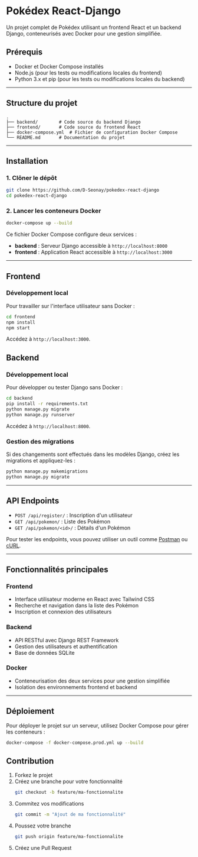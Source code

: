 # Pokédex React-Django

Un projet complet de Pokédex utilisant un frontend React et un backend Django, conteneurisés avec Docker pour une gestion simplifiée.

## Prérequis

- Docker et Docker Compose installés
- Node.js (pour les tests ou modifications locales du frontend)
- Python 3.x et pip (pour les tests ou modifications locales du backend)

---

## Structure du projet

```
.
├── backend/        # Code source du backend Django
├── frontend/       # Code source du frontend React
├── docker-compose.yml  # Fichier de configuration Docker Compose
└── README.md       # Documentation du projet
```

---

## Installation

### 1. Clôner le dépôt
```bash
git clone https://github.com/D-Seonay/pokedex-react-django
cd pokedex-react-django
```

### 2. Lancer les conteneurs Docker
```bash
docker-compose up --build
```

Ce fichier Docker Compose configure deux services :
- **backend** : Serveur Django accessible à `http://localhost:8000`
- **frontend** : Application React accessible à `http://localhost:3000`

---

## Frontend

### Développement local
Pour travailler sur l'interface utilisateur sans Docker :

```bash
cd frontend
npm install
npm start
```
Accédez à `http://localhost:3000`.


## Backend

### Développement local
Pour développer ou tester Django sans Docker :

```bash
cd backend
pip install -r requirements.txt
python manage.py migrate
python manage.py runserver
```
Accédez à `http://localhost:8000`.


### Gestion des migrations
Si des changements sont effectués dans les modèles Django, créez les migrations et appliquez-les :

```bash
python manage.py makemigrations
python manage.py migrate
```

---

## API Endpoints

- `POST /api/register/` : Inscription d'un utilisateur
- `GET /api/pokemon/` : Liste des Pokémon
- `GET /api/pokemon/<id>/` : Détails d'un Pokémon

Pour tester les endpoints, vous pouvez utiliser un outil comme [Postman](https://www.postman.com/) ou [cURL](https://curl.se/).

---

## Fonctionnalités principales

### Frontend
- Interface utilisateur moderne en React avec Tailwind CSS
- Recherche et navigation dans la liste des Pokémon
- Inscription et connexion des utilisateurs

### Backend
- API RESTful avec Django REST Framework
- Gestion des utilisateurs et authentification
- Base de données SQLite

### Docker
- Conteneurisation des deux services pour une gestion simplifiée
- Isolation des environnements frontend et backend

---

## Déploiement

Pour déployer le projet sur un serveur, utilisez Docker Compose pour gérer les conteneurs :

```bash
docker-compose -f docker-compose.prod.yml up --build
```


## Contribution

1. Forkez le projet
2. Créez une branche pour votre fonctionnalité
   ```bash
   git checkout -b feature/ma-fonctionnalite
   ```
3. Commitez vos modifications
   ```bash
   git commit -m "Ajout de ma fonctionnalité"
   ```
4. Poussez votre branche
   ```bash
   git push origin feature/ma-fonctionnalite
   ```
5. Créez une Pull Request

